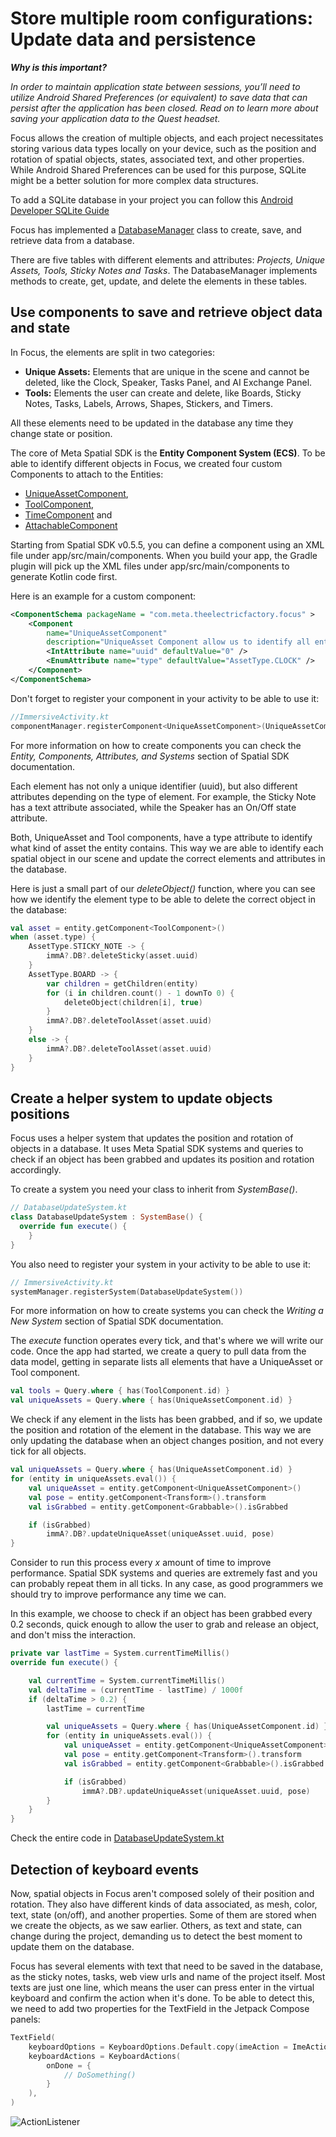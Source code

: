 # Store multiple room configurations: Update data and persistence

***Why is this important?***

*In order to maintain application state between sessions, you’ll need to utilize Android Shared Preferences (or equivalent) to save data that can persist after the application has been closed.
Read on to learn more about saving your application data to the Quest headset.*

Focus allows the creation of multiple objects, and each project necessitates storing various data types locally on your device, such as the position and rotation of spatial objects, states, associated text, and other properties.
While Android Shared Preferences can be used for this purpose, SQLite might be a better solution for more complex data structures.

To add a SQLite database in your project you can follow this [Android Developer SQLite Guide](https://developer.android.com/training/data-storage/sqlite)

Focus has implemented a [DatabaseManager](../app/src/main/java/com/meta/theelectricfactory/focus/managers/DatabaseManager.kt) class to create, save, and retrieve data from a database.

There are five tables with different elements and attributes: *Projects, Unique Assets, Tools, Sticky Notes and Tasks*.
The DatabaseManager implements methods to create, get, update, and delete the elements in these tables.

## Use components to save and retrieve object data and state

In Focus, the elements are split in two categories:
- **Unique Assets:** Elements that are unique in the scene and cannot be deleted, like the Clock, Speaker, Tasks Panel, and AI Exchange Panel.
- **Tools:** Elements the user can create and delete, like Boards, Sticky Notes, Tasks, Labels, Arrows, Shapes, Stickers, and Timers.

All these elements need to be updated in the database any time they change state or position.

The core of Meta Spatial SDK is the **Entity Component System (ECS)**.
To be able to identify different objects in Focus, we created four custom Components to attach to the Entities:
- [UniqueAssetComponent](../app/src/main/components/UniqueAssetComponent.xml),
- [ToolComponent](../app/src/main/components/ToolComponent.xml),
- [TimeComponent](../app/src/main/components/TimeComponent.xml) and
- [AttachableComponent](../app/src/main/components/AttachableComponent.xml)

Starting from Spatial SDK v0.5.5, you can define a component using an XML file under app/src/main/components. When you build your app, the Gradle plugin will pick up the XML files under app/src/main/components to generate Kotlin code first.

Here is an example for a custom component:
```xml
<ComponentSchema packageName = "com.meta.theelectricfactory.focus" >
    <Component
        name="UniqueAssetComponent"
        description="UniqueAsset Component allow us to identify all entities that are unique (Clock, Speaker, AI Exchange Panel, Tasks Panel) and save its uuid to identify it later." >
        <IntAttribute name="uuid" defaultValue="0" />
        <EnumAttribute name="type" defaultValue="AssetType.CLOCK" />
    </Component>
</ComponentSchema>
```

Don't forget to register your component in your activity to be able to use it:
```kotlin
//ImmersiveActivity.kt
componentManager.registerComponent<UniqueAssetComponent>(UniqueAssetComponent.Companion)
```

For more information on how to create components you can check the *Entity, Components, Attributes, and Systems* section of Spatial SDK documentation.


Each element has not only a unique identifier (uuid), but also different attributes depending on the type of element. For example, the Sticky Note has a text attribute associated, while the Speaker has an On/Off state attribute.

Both, UniqueAsset and Tool components, have a type attribute to identify what kind of asset the entity contains.
This way we are able to identify each spatial object in our scene and update the correct elements and attributes in the database.

Here is just a small part of our *deleteObject()* function, where you can see how we identify the element type to be able to delete the correct object in the database:
```kotlin
val asset = entity.getComponent<ToolComponent>()
when (asset.type) {
    AssetType.STICKY_NOTE -> {
        immA?.DB?.deleteSticky(asset.uuid)
    }
    AssetType.BOARD -> {
        var children = getChildren(entity)
        for (i in children.count() - 1 downTo 0) {
            deleteObject(children[i], true)
        }
        immA?.DB?.deleteToolAsset(asset.uuid)
    }
    else -> {
        immA?.DB?.deleteToolAsset(asset.uuid)
    }
}
```

## Create a helper system to update objects positions

Focus uses a helper system that updates the position and rotation of objects in a database. It uses Meta Spatial SDK systems and queries to check if an object has been grabbed and updates its position and rotation accordingly.

To create a system you need your class to inherit from *SystemBase()*.
```kotlin
// DatabaseUpdateSystem.kt
class DatabaseUpdateSystem : SystemBase() {
  override fun execute() {
    }
}
```

You also need to register your system in your activity to be able to use it:
```kotlin
// ImmersiveActivity.kt
systemManager.registerSystem(DatabaseUpdateSystem())
```

For more information on how to create systems you can check the *Writing a New System* section of Spatial SDK documentation.

The *execute* function operates every tick, and that's where we will write our code.
Once the app had started, we create a query to pull data from the data model, getting in separate lists all elements that have a UniqueAsset or Tool component.

```kotlin
val tools = Query.where { has(ToolComponent.id) }
val uniqueAssets = Query.where { has(UniqueAssetComponent.id) }
```

We check if any element in the lists has been grabbed, and if so, we update the position and rotation of the element in the database.
This way we are only updating the database when an object changes position, and not every tick for all objects.

```kotlin
val uniqueAssets = Query.where { has(UniqueAssetComponent.id) }
for (entity in uniqueAssets.eval()) {
    val uniqueAsset = entity.getComponent<UniqueAssetComponent>()
    val pose = entity.getComponent<Transform>().transform
    val isGrabbed = entity.getComponent<Grabbable>().isGrabbed

    if (isGrabbed)
        immA?.DB?.updateUniqueAsset(uniqueAsset.uuid, pose)
}
```

Consider to run this process every *x* amount of time to improve performance.
Spatial SDK systems and queries are extremely fast and you can probably repeat them in all ticks.
In any case, as good programmers we should try to improve performance any time we can.

In this example, we choose to check if an object has been grabbed every 0.2 seconds, quick enough to allow the user to grab and release an object, and don't miss the interaction.

```kotlin
private var lastTime = System.currentTimeMillis()
override fun execute() {

    val currentTime = System.currentTimeMillis()
    val deltaTime = (currentTime - lastTime) / 1000f
    if (deltaTime > 0.2) {
        lastTime = currentTime

        val uniqueAssets = Query.where { has(UniqueAssetComponent.id) }
        for (entity in uniqueAssets.eval()) {
            val uniqueAsset = entity.getComponent<UniqueAssetComponent>()
            val pose = entity.getComponent<Transform>().transform
            val isGrabbed = entity.getComponent<Grabbable>().isGrabbed

            if (isGrabbed)
                immA?.DB?.updateUniqueAsset(uniqueAsset.uuid, pose)
        }
    }
}
```

Check the entire code in [DatabaseUpdateSystem.kt](../app/src/main/java/com/meta/theelectricfactory/focus/systems/DatabaseUpdateSystem.kt)


## Detection of keyboard events

Now, spatial objects in Focus aren't composed solely of their position and rotation.
They also have different kinds of data associated, as mesh, color, text, state (on/off), and another properties.
Some of them are stored when we create the objects, as we saw earlier.
Others, as text and state, can change during the project, demanding us to detect the best moment to update them on the database.

Focus has several elements with text that need to be saved in the database, as the sticky notes, tasks, web view urls and name of the project itself.
Most texts are just one line, which means the user can press enter in the virtual keyboard and confirm the action when it's done. To be able to detect this, we need to add two properties for the TextField in the Jetpack Compose panels:
```kotlin
TextField(
    keyboardOptions = KeyboardOptions.Default.copy(imeAction = ImeAction.Done),
    keyboardActions = KeyboardActions(
        onDone = {
            // DoSomething()
        }
    ),
)
```
![ActionListener](./Resources/actionlistener.gif)
